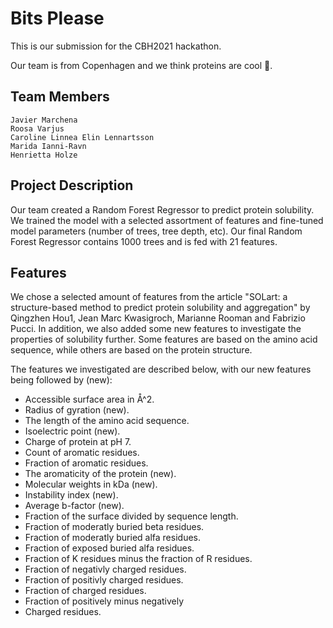 # Bits Please

This is our submission for the CBH2021 hackathon. 

Our team is from Copenhagen and we think proteins are cool 🙌.

## Team Members

    Javier Marchena
    Roosa Varjus
    Caroline Linnea Elin Lennartsson
    Marida Ianni-Ravn
    Henrietta Holze

## Project Description

Our team created a Random Forest Regressor to predict protein solubility. We trained the model with a selected assortment of features and fine-tuned model parameters (number of trees, tree depth, etc). Our final Random Forest Regressor contains 1000 trees and is fed with 21 features.


## Features 
We chose a selected amount of features from the article "SOLart: a structure-based method to predict protein
solubility and aggregation" by Qingzhen Hou1, Jean Marc Kwasigroch,  Marianne Rooman and
Fabrizio Pucci.  In addition, we also added some new features to investigate the properties of solubility further. Some features are based on the amino acid sequence, while others are based on the protein structure.

The features we investigated are described below, with our new features being followed by (new):

* Accessible surface area in Å^2. 
* Radius of gyration (new).
* The length of the amino acid sequence. 
* Isoelectric point (new). 
* Charge of protein at pH 7. 
* Count of aromatic residues.
* Fraction of aromatic residues.
* The aromaticity of the protein (new).
* Molecular weights in kDa (new). 
* Instability index (new). 
* Average b-factor (new).
* Fraction of the surface divided by sequence length. 
* Fraction of moderatly buried beta residues. 
* Fraction of moderatly buried alfa residues. 
* Fraction of exposed buried alfa residues. 
* Fraction of K residues minus the fraction of R residues.   
* Fraction of negativly charged residues. 
* Fraction of positivly charged residues.  
* Fraction of charged residues.
* Fraction of positively minus negatively
* Charged residues.
